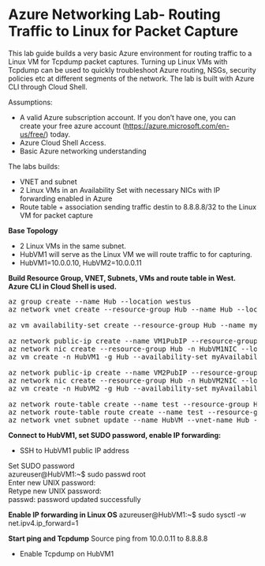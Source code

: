 # Azure Networking Lab- Routing Traffic to Linux for Packet Capture

This lab guide builds a very basic Azure environment for routing traffic to a Linux VM for Tcpdump packet captures. Turning up Linux VMs with Tcpdump can be used to quickly troubleshoot Azure routing, NSGs, security policies etc at different segments of the network. The lab is built with Azure CLI through Cloud Shell.

Assumptions:
-	A valid Azure subscription account. If you don’t have one, you can create your free azure account (https://azure.microsoft.com/en-us/free/) today.
- Azure Cloud Shell Access.
- Basic Azure networking understanding

The labs builds:
-	VNET and subnet
-	2 Linux VMs in an Availability Set with necessary NICs with IP forwarding enabled in Azure
-	Route table + association sending traffic destin to 8.8.8.8/32 to the Linux VM for packet capture

**Base Topology**
- 2 Linux VMs in the same subnet. 
- HubVM1 will serve as the Linux VM we will route traffic to for capturing. 
- HubVM1=10.0.0.10, HubVM2=10.0.0.11
 

**Build Resource Group, VNET, Subnets, VMs and route table in West. Azure CLI in Cloud Shell is used.**
<pre lang="...">
az group create --name Hub --location westus
az network vnet create --resource-group Hub --name Hub --location westus --address-prefixes 10.0.0.0/16 --subnet-name HubVM --subnet-prefix 10.0.0.0/24

az vm availability-set create --resource-group Hub --name myAvailabilitySet --platform-fault-domain-count 2 --platform-update-domain-count 2

az network public-ip create --name VM1PubIP --resource-group Hub --location westus --allocation-method Dynamic
az network nic create --resource-group Hub -n HubVM1NIC --location westus --subnet HubVM --private-ip-address 10.0.0.10 --vnet-name Hub --public-ip-address VM1PubIP --ip-forwarding true
az vm create -n HubVM1 -g Hub --availability-set myAvailabilitySet --image UbuntuLTS --admin-username azureuser --admin-password Msft123Msft123 --nics HubVM1NIC

az network public-ip create --name VM2PubIP --resource-group Hub --location westus --allocation-method Dynamic
az network nic create --resource-group Hub -n HubVM2NIC --location westus --subnet HubVM --private-ip-address 10.0.0.11 --vnet-name Hub --public-ip-address VM2PubIP --ip-forwarding true
az vm create -n HubVM2 -g Hub --availability-set myAvailabilitySet --image UbuntuLTS --admin-username azureuser --admin-password Msft123Msft123 --nics HubVM2NIC

az network route-table create --name test --resource-group Hub 
az network route-table route create --name test --resource-group Hub --route-table-name test --address-prefix 8.8.8.8/32 --next-hop-type VirtualAppliance --next-hop-ip-address 10.0.0.10
az network vnet subnet update --name HubVM --vnet-name Hub --resource-group Hub --route-table test
</pre>

**Connect to HubVM1, set SUDO password, enable IP forwarding:**
- SSH to HubVM1 public IP address<br/>

Set SUDO password<br/>
azureuser@HubVM1:~$ sudo passwd root<br/>
Enter new UNIX password:<br/>
Retype new UNIX password:<br/>
passwd: password updated successfully<br/>

**Enable IP forwarding in Linux OS**
azureuser@HubVM1:~$ sudo sysctl -w net.ipv4.ip_forward=1<br/>

**Start ping and Tcpdump**
Source ping from 10.0.0.11 to 8.8.8.8<br/>
- Enable Tcpdump on HubVM1




